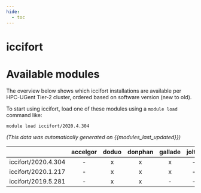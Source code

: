 ```yaml
---
hide:
  - toc
---
```


iccifort
========

# Available modules


The overview below shows which iccifort installations are available per HPC-UGent Tier-2 cluster, ordered based on software version (new to old).

To start using iccifort, load one of these modules using a `module load` command like:

```shell
module load iccifort/2020.4.304
```

*(This data was automatically generated on {{modules_last_updated}})*  

| |accelgor|doduo|donphan|gallade|joltik|shinx|
| :---: | :---: | :---: | :---: | :---: | :---: | :---: |
|iccifort/2020.4.304|-|x|x|x|-|-|
|iccifort/2020.1.217|-|x|x|x|-|-|
|iccifort/2019.5.281|-|x|x|-|-|-|
